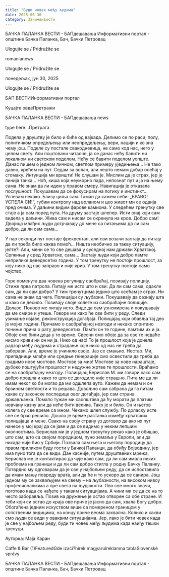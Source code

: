 ```yaml
---
title: "Буди човек међу људима"
date: 2025-06-30
category: Занимљивости
---
```


БАЧКА ПАЛАНКА ВЕСТИ - БАПдешавања Информативни портал - општине Бачка Паланка, Бач, Бачки Петровац

Ulogujte se / Pridružite se

romanianews

Ulogujte se / Pridružite se

понедељак, јун 30, 2025

Ulogujte se / Pridružite se

БАП ВЕСТИИнформативни портал

Куцајте овдеПретражи

БАЧКА ПАЛАНКА ВЕСТИ - БАПдешавања news

type here...Претрага

Подела у друштву је било и биће од вајкада. Делимо се по раси, полу, политичком опредељењу или неопредељењу, вери, нацији и ко зна чему још. Поделе су постале свакодневица, не само код нас, него у целом свету. Али поштовани читаоче, ја се данас нећу бавити ни локалном ни светском поделом. Нећу се бавити поделом уопште.
Данас пишем о једном личном, светлом примеру уједињења…
Не тако давно, крећем на пут. Седам за волан, али нешто немам добар осећај у стомаку. Интуиција ми вришти! Не слушам је. Мислим да је страх, јер је линија танка… Ноћ, киша која неуморно пада, непознат пут и ја на њему сама. Не знам да ли идем у правом смеру. Навигација је отказала послушност. Покушавам да се фокусирам на логику и инстинкт… Успевам некако. Близу циља сам. Таман да кажем себи: „БРАВО! УСПЕЛА СИ!“, губим контролу над воланом и цео живот ми се одвија пред очима. У даљини видим фарове камиона. У следећем тренутку све стаје а ја сам поред пута. На друму застаје шлепер. Исти онај који сам видела у даљини. Жива сам и нисам се окренула на кров. Добро сам! Двојица млађих људи дотрчавају до мене са питањима да ли сам добро, да ли сам сама…


У пар секунди пут постаје фреквентан, али сви возачи застају да питају да ли треба било каква помоћ… Ништа необично за такву ситуацију, јелте?! Али, мени се то све дешава у суседној нам држави Хрватској. Српкиња у сред Хрватске, сама…
Застају људи који добро памте неприлике деведесетих година. У том тренутку не постоји прошлост, за коју нико од нас заправо и није крив. У том тренутку постоји само чојство.


Горе поменута два човека регулишу саобраћај, позивају полицију. Стиже прва патрола. Питају ме исто што и сви: Да ли сам сама, одакле сам, да ли сам добро?
У тим тренутцима једино што осећам је страх. Ни сама не знам од чега. Полицајци су љубазни. Покушавају да сазнају шта и како се десило. Позивају своје колеге из саобраћајне полиције. Долазе.
Поново ме питају исто. Виде да сам узнемирена и покушавају да ме смире и утеше. Говоре ми како ће све бити у реду. Следи узимање изјаве, реконструкција догађаја. Полицајац који обавља тај део је мојих година. Причамо о саобраћајној незгоди и некако спонтано почиње прича о рату деведесетих. Памти он те године, памтим их и ја. Обоје смо били деца у то време.
Свесни смо обоје да за све те недаће нисмо криви ни он ни ја. Нико од нас! То је прошлост која је донела радзор међу људима и страдање које нико од нас не треба да заборави. Али, време је учинило своје.
Јаз се смањио. Нестао. Ми, припадници млађе или средње генерације смо освестили да треба да градимо нове мостове. Мостове за мир! Мостове за нове нараштаје, дубоко поштујући прошлост и недужне жртве те прошлости.
Враћамо се на саобраћајну незгоду. Полицајац Берислав М. ми говори како сам добро прошла и како то што се догодило није страшно. Пита ме да ли имам неког ко би могао да ми одшлепа ауто. Кажем да немам и он брзином светлости и то решава. Довољно сам сабрана да га питам какве су законске последице овог догађаја, јер сам страна држављанка.
Помало тужан ми саопштава да ћу морати да платим новчану казну али да неће бити велика. Тако је и било. Он и његов колега су све време са мном. Чекамо шлеп службу. По доласку исте све се брзо решило. Дошло је време растанка између хрватских полицајаца и мене. Свако на своју страну уз договор да ако их пут нанесе у мој крај да се јаве и да се видимо у неким лепшим околностима.
Берислав ми је у једном тренутку рекао како је обишао, што сам, што са својом породицом, пуно земаља у Европи, али да никада није био у Србији. Позвала сам њега и његову породицу да првом приликом буду гости у Бачкој Паланци, да обиђу Војводину, јер има пуно тога да се види.
Дан касније, путем друштвених мрежа, Берислав ме је контактирао да чује како сам, да ли сам имала неких проблема на граници и да ли сам добро стигла у родну Бачку Паланку. Потврдно му одговарам да је све у најбољем реду, да се испоставило да имам мању повреду врата, али да ће и то ускоро да се санира. Још једном му се захваљујем на свему – на љубазности, на високом нивоу професионализма а пре свега на људскости. Ово све много значи, поготово када се нађете у таквим ситуацијама. А чини ми се да се на то често заборавља. Позив на дружење је остао отворен са обе стране.
И теби који си остао до краја ове приче је јасно да сам, хвала Богу добро. Обогаћена једним искуством више са помереном границом у сопственим видицима, на концу приче веома захвална. Колико и какви смо људи се види у оваквим ситуацијама. Јер, лако је бити човек када је све у најбољем реду, буди ти човек међу људима када наиђу тешки тренуци. 

Ауторка: Маја Каран

Caffe & Bar (1)FeaturedGde izaći?hírek magyarulreklamna tablaSlovenské správy

БАЧКА ПАЛАНКА ВЕСТИ - БАПдешавања Информативни портал - општине Бачка Паланка, Бач, Бачки Петровац
